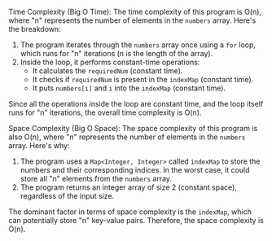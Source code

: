 Time Complexity (Big O Time):
The time complexity of this program is O(n), where "n" represents the number of elements in the `numbers` array. Here's the breakdown:

1. The program iterates through the `numbers` array once using a `for` loop, which runs for "n" iterations (n is the length of the array).
2. Inside the loop, it performs constant-time operations:
   - It calculates the `requiredNum` (constant time).
   - It checks if `requiredNum` is present in the `indexMap` (constant time).
   - It puts `numbers[i]` and `i` into the `indexMap` (constant time).

Since all the operations inside the loop are constant time, and the loop itself runs for "n" iterations, the overall time complexity is O(n).

Space Complexity (Big O Space):
The space complexity of this program is also O(n), where "n" represents the number of elements in the `numbers` array. Here's why:

1. The program uses a `Map<Integer, Integer>` called `indexMap` to store the numbers and their corresponding indices. In the worst case, it could store all "n" elements from the `numbers` array.
2. The program returns an integer array of size 2 (constant space), regardless of the input size.

The dominant factor in terms of space complexity is the `indexMap`, which can potentially store "n" key-value pairs. Therefore, the space complexity is O(n).
